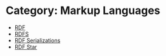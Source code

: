 # Category: Markup Languages
* [RDF](../modules/RDF/RDF.md)
* [RDFS](../modules/RDFS/RDFS.md)
* [RDF Serializations](../modules/RDF_Serializations/RDF_Serializations.md)
* [RDF Star](../modules/RDF_Star/RDF_Star.md)


